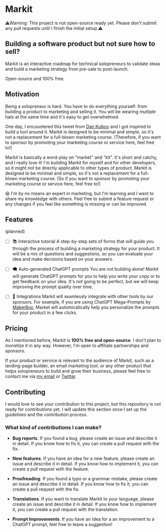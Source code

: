# Markit

⚠️Warning: This project is not open-source ready yet. Please don't submit any pull requests until I finish the initial setup.⚠️

## Building a software product but not sure how to sell?

Markit is an interactive roadmap for technical solopreneurs to validate ideas and build a marketing strategy from pre-sale to post-launch. 

Open-source and 100% free.

## Motivation

Being a solopreneur is hard. You have to do everything yourself: from building a product to marketing and selling it. You will be wearing multiple hats at the same time and it's easy to get overwhelmed.

One day, I encountered this tweet from [Dan Kulkov](https://twitter.com/quattonbud/status/1677043871619100677) and I got inspired to build a tool around it. Markit is designed to be minimal and simple, so it's not a replacement for a full-blown marketing course. (Therefore, if you want to sponsor by promoting your marketing course or service here, feel free to!)

Markit is basically a word-play on "market" and "kit". It's short and catchy, and I really love it! I'm building Markit for myself and for other developers, so it might not be directly applicable to other types of product. Markit is designed to be minimal and simple, so it's not a replacement for a full-blown marketing course. (So if you want to sponsor by promoting your marketing course or service here, feel free to!)

😆 I'm by no means an expert in marketing, but I'm learning and I want to share my knowledge with others. Feel free to submit a feature request or any changes if you feel like something is missing or can be improved.

## Features

(planned)

- [ ] 📚 Interactive tutorial
A step-by-step sets of forms that will guide you through the process of building a marketing strategy for your product. It will be a mix of questions and suggestions, so you can evaluate your idea and make decisions based on your answers.

- [ ] 🗨️ Auto-generated ChatGPT prompts
You are not building alone! Markit will generate ChatGPT prompts for you to help you write your copy or to get feedback on your idea. It's not going to be perfect, but we will keep improving the prompt quality over time.

- [ ] 🧩 Integrations
Markit will seamlessly integrate with other tools by our sponsors. For example, if you are using ChatGPT Mega-Prompts by [MakerBox](https://makerbox.club/), Market will automicatically help you personalize the prompts for your product in a few clicks.

## Pricing
As I mentioned before, Markit is **100% free and open-source**. I don't plan to monetize it in any way. However, I'm open to affiliate partnerships and sponsors.

If your product or service is relevant to the audience of Markit, such as a landing-page builder, an email marketing tool, or any other product that helps solopreneurs to build and grow their business, please feel free to contact me via [my email](mailto:quatton@skiff.com) or [Twitter](https://twitter.com/quattonbud).

## Contributing

I would love to see your contribution to this project, but this repository is not ready for contributions yet. I will update this section once I set up the guidelines and the contribution process.

### What kind of contributions I can make?

- **Bug reports**. If you found a bug, please create an issue and describe it in detail. If you know how to fix it, you can create a pull request with the fix.

- **New features**. If you have an idea for a new feature, please create an issue and describe it in detail. If you know how to implement it, you can create a pull request with the feature.

- **Proofreading**. If you found a typo or a grammar mistake, please create an issue and describe it in detail. If you know how to fix it, you can create a pull request with the fix.

- **Translations**. If you want to translate Markit to your language, please create an issue and describe it in detail. If you know how to implement it, you can create a pull request with the translation.

- **Prompt Improvements**. If you have an idea for a an improvement to a ChatGPT prompt, feel free to leave a suggestion!